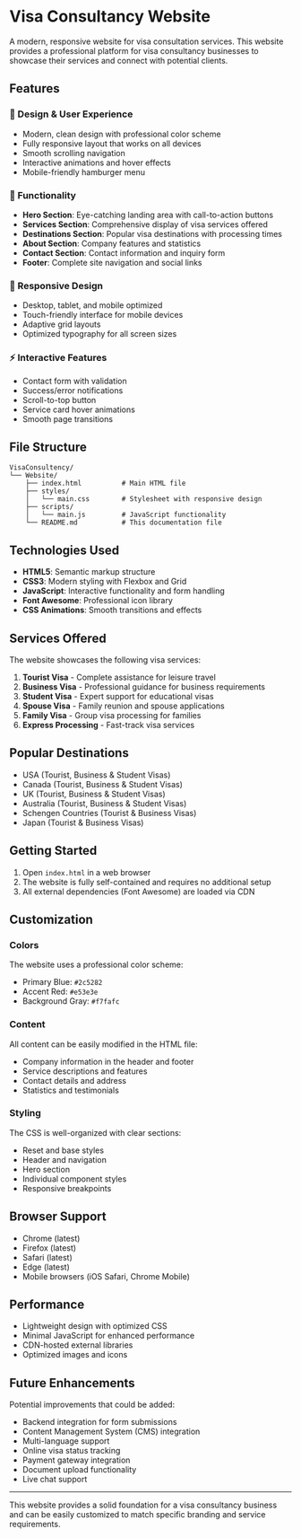 # Visa Consultancy Website

A modern, responsive website for visa consultation services. This website provides a professional platform for visa consultancy businesses to showcase their services and connect with potential clients.

## Features

### 🎨 Design & User Experience
- Modern, clean design with professional color scheme
- Fully responsive layout that works on all devices
- Smooth scrolling navigation
- Interactive animations and hover effects
- Mobile-friendly hamburger menu

### 🚀 Functionality
- **Hero Section**: Eye-catching landing area with call-to-action buttons
- **Services Section**: Comprehensive display of visa services offered
- **Destinations Section**: Popular visa destinations with processing times
- **About Section**: Company features and statistics
- **Contact Section**: Contact information and inquiry form
- **Footer**: Complete site navigation and social links

### 📱 Responsive Design
- Desktop, tablet, and mobile optimized
- Touch-friendly interface for mobile devices
- Adaptive grid layouts
- Optimized typography for all screen sizes

### ⚡ Interactive Features
- Contact form with validation
- Success/error notifications
- Scroll-to-top button
- Service card hover animations
- Smooth page transitions

## File Structure

```
VisaConsultency/
└── Website/
    ├── index.html          # Main HTML file
    ├── styles/
    │   └── main.css        # Stylesheet with responsive design
    ├── scripts/
    │   └── main.js         # JavaScript functionality
    └── README.md           # This documentation file
```

## Technologies Used

- **HTML5**: Semantic markup structure
- **CSS3**: Modern styling with Flexbox and Grid
- **JavaScript**: Interactive functionality and form handling
- **Font Awesome**: Professional icon library
- **CSS Animations**: Smooth transitions and effects

## Services Offered

The website showcases the following visa services:

1. **Tourist Visa** - Complete assistance for leisure travel
2. **Business Visa** - Professional guidance for business requirements
3. **Student Visa** - Expert support for educational visas
4. **Spouse Visa** - Family reunion and spouse applications
5. **Family Visa** - Group visa processing for families
6. **Express Processing** - Fast-track visa services

## Popular Destinations

- USA (Tourist, Business & Student Visas)
- Canada (Tourist, Business & Student Visas)
- UK (Tourist, Business & Student Visas)
- Australia (Tourist, Business & Student Visas)
- Schengen Countries (Tourist & Business Visas)
- Japan (Tourist & Business Visas)

## Getting Started

1. Open `index.html` in a web browser
2. The website is fully self-contained and requires no additional setup
3. All external dependencies (Font Awesome) are loaded via CDN

## Customization

### Colors
The website uses a professional color scheme:
- Primary Blue: `#2c5282`
- Accent Red: `#e53e3e`
- Background Gray: `#f7fafc`

### Content
All content can be easily modified in the HTML file:
- Company information in the header and footer
- Service descriptions and features
- Contact details and address
- Statistics and testimonials

### Styling
The CSS is well-organized with clear sections:
- Reset and base styles
- Header and navigation
- Hero section
- Individual component styles
- Responsive breakpoints

## Browser Support

- Chrome (latest)
- Firefox (latest)
- Safari (latest)
- Edge (latest)
- Mobile browsers (iOS Safari, Chrome Mobile)

## Performance

- Lightweight design with optimized CSS
- Minimal JavaScript for enhanced performance
- CDN-hosted external libraries
- Optimized images and icons

## Future Enhancements

Potential improvements that could be added:
- Backend integration for form submissions
- Content Management System (CMS) integration
- Multi-language support
- Online visa status tracking
- Payment gateway integration
- Document upload functionality
- Live chat support

---

This website provides a solid foundation for a visa consultancy business and can be easily customized to match specific branding and service requirements.